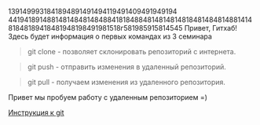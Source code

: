 1391499931841894891491494119491409491949194
4419418914881481484814848841818488481481481481848148481488141481848189418481948198491981518г581985915814545
Привет, Гитхаб! Здесь будет информация о первых командах из 3 семинара
> git clone - позволяет склонировать репозиторий с интернета.

> git push - отправить изменения в удаленный репозиторий. 

> git pull - получаем изменения из удаленного репозитория.

Привет мы пробуем работу с удаленным репозиторием =)

[Инструкция к git](https://github.com/StellmaX/GB_git_remote/ "ССЫЛКА НА РЕПОЗИТОРИЙ МОЕЙ ИНСТРУКЦИИ")